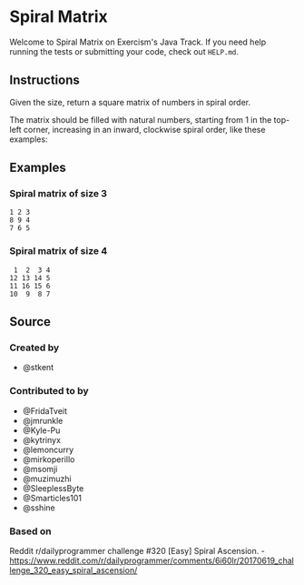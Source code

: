 # Spiral Matrix

Welcome to Spiral Matrix on Exercism's Java Track.
If you need help running the tests or submitting your code, check out `HELP.md`.

## Instructions

Given the size, return a square matrix of numbers in spiral order.

The matrix should be filled with natural numbers, starting from 1
in the top-left corner, increasing in an inward, clockwise spiral order,
like these examples:

## Examples
### Spiral matrix of size 3

```text
1 2 3
8 9 4
7 6 5
```

### Spiral matrix of size 4

```text
 1  2  3 4
12 13 14 5
11 16 15 6
10  9  8 7
```

## Source

### Created by

- @stkent

### Contributed to by

- @FridaTveit
- @jmrunkle
- @Kyle-Pu
- @kytrinyx
- @lemoncurry
- @mirkoperillo
- @msomji
- @muzimuzhi
- @SleeplessByte
- @Smarticles101
- @sshine

### Based on

Reddit r/dailyprogrammer challenge #320 [Easy] Spiral Ascension. - https://www.reddit.com/r/dailyprogrammer/comments/6i60lr/20170619_challenge_320_easy_spiral_ascension/